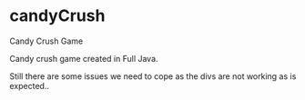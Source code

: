 # candyCrush
Candy Crush Game 

Candy crush game created in Full Java. 

Still there are some issues we need to cope as the divs are not working as is expected..
